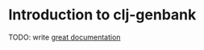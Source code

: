 # Introduction to clj-genbank

TODO: write [great documentation](http://jacobian.org/writing/what-to-write/)
